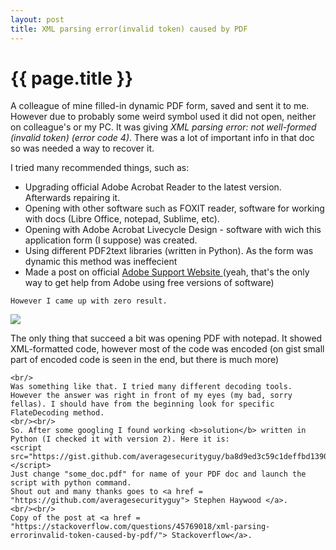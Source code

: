 ```yaml
---
layout: post
title: XML parsing error(invalid token) caused by PDF
---
```


{{ page.title }}
================
<p>
	A colleague of mine filled-in dynamic PDF form, saved and sent it to me. However due to probably some weird symbol used it did not open, neither on colleague's or my PC. It was giving <i>XML parsing error: not well-formed (invalid token) (error code 4)</i>. There was a lot of important info in that doc so was needed a way to recover it.
</p>

<p>
	I tried many recommended things, such as: 
	<ul>
		<li> Upgrading official Adobe Acrobat Reader to the latest version. Afterwards repairing it. </li>
		<li> Opening with other software such as FOXIT reader, software for working with docs (Libre Office, notepad, Sublime, etc).</li>
		<li> Opening with Adobe Acrobat Livecycle Design - software with wich this application form (I suppose) was created.</li>
		<li> Using different PDF2text libraries (written in Python). As the form was dynamic this method was ineffecient</li>
		<li> Made a post on official <a href = "https://forums.adobe.com/message/9773900#9773900"> Adobe Support Website </a> (yeah, that's the only way to get help from Adobe using free versions of software)</li>
	</ul>
	
	However I came up with zero result. 

	
</p>
<img src="https://trthhrtz.github.io/images/posts/xmlPDF.jpg" style="max-height: 300px;" />


<p>
	The only thing that succeed a bit was opening PDF with notepad. It showed XML-formatted code, however most of the code was encoded (on gist small part of encoded code is seen in the end, but there is much more) 

<script src="https://gist.github.com/trthhrtz/eab5c7b857828668ccd72f253860b28a.js"></script>
	<br/>
	Was something like that. I tried many different decoding tools. However the answer was right in front of my eyes (my bad, sorry fellas). I should have from the beginning look for specific FlateDecoding method.
	<br/><br/>
	So. After some googling I found working <b>solution</b> written in Python (I checked it with version 2). Here it is:
	<script src="https://gist.github.com/averagesecurityguy/ba8d9ed3c59c1deffbd1390dafa5a3c2.js"></script>
	Just change "some_doc.pdf" for name of your PDF doc and launch the script with python command.
	Shout out and many thanks goes to <a href = "https://github.com/averagesecurityguy"> Stephen Haywood </a>.
	<br/><br/>
	Copy of the post at <a href = "https://stackoverflow.com/questions/45769018/xml-parsing-errorinvalid-token-caused-by-pdf/"> Stackoverflow</a>.
</p>
